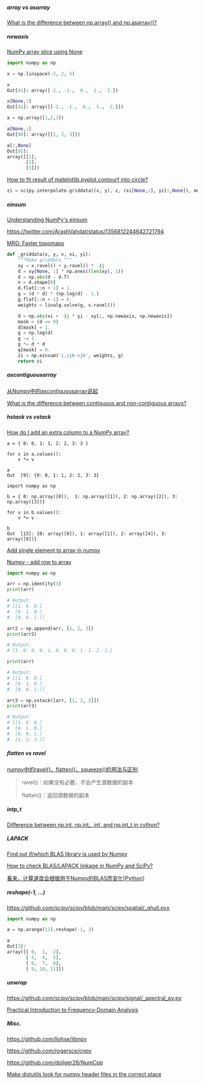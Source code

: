 ##### array vs asarray

[What is the difference between np.array() and np.asarray()?](https://stackoverflow.com/questions/14415741/what-is-the-difference-between-np-array-and-np-asarray)

##### newaxis

[NumPy array slice using None](https://stackoverflow.com/questions/1408311/numpy-array-slice-using-none)

```python
import numpy as np

x = np.linspace(-2, 2, 5)

x
Out[41]: array([-2., -1.,  0.,  1.,  2.])

x[None,:]
Out[42]: array([[-2., -1.,  0.,  1.,  2.]])
```

```python
a = np.array([1,2,3])

a[None,:]
Out[90]: array([[1, 2, 3]])

a[:,None]
Out[91]: 
array([[1],
       [2],
       [3]])
```

[How to fit result of matplotlib.pyplot.contourf into circle?](https://stackoverflow.com/questions/15361143/how-to-fit-result-of-matplotlib-pyplot-contourf-into-circle)

```python
zi = scipy.interpolate.griddata((x, y), z, (xi[None,:], yi[:,None]), method='cubic')
```

##### einsum

[Understanding NumPy's einsum](https://stackoverflow.com/questions/26089893/understanding-numpys-einsum)

https://twitter.com/ArashVahdat/status/1356812244642721794

[MRG: Faster topomaps](https://github.com/mne-tools/mne-python/pull/4224)

```python
def _griddata(x, y, v, xi, yi):
    """Make griddata."""
    xy = x.ravel() + y.ravel() * -1j
    d = xy[None, :] * np.ones((len(xy), 1))
    d = np.abs(d - d.T)
    n = d.shape[0]
    d.flat[::n + 1] = 1.
    g = (d * d) * (np.log(d) - 1.)
    g.flat[::n + 1] = 0.
    weights = linalg.solve(g, v.ravel())

    d = np.abs(xi + -1j * yi - xy[:, np.newaxis, np.newaxis])
    mask = (d == 0)
    d[mask] = 1.
    g = np.log(d)
    g -= 1.
    g *= d * d
    g[mask] = 0.
    zi = np.einsum('i,ijk->jk', weights, g)
    return zi
```

##### ascontiguousarray

[从Numpy中的ascontiguousarray说起](https://zhuanlan.zhihu.com/p/59767914)

[What is the difference between contiguous and non-contiguous arrays?](https://stackoverflow.com/questions/26998223/what-is-the-difference-between-contiguous-and-non-contiguous-arrays)

##### hstack vs vstack

[How do I add an extra column to a NumPy array?](https://stackoverflow.com/questions/8486294/how-do-i-add-an-extra-column-to-a-numpy-array)

```
a = { 0: 0, 1: 1, 2: 2, 3: 3 }

for v in a.values():
    v *= v

a
Out  [9]: {0: 0, 1: 1, 2: 2, 3: 3}

import numpy as np

b = { 0: np.array([0]),  1: np.array([1]), 2: np.array([2]), 3: np.array([3])}

for v in b.values():
    v *= v

b
Out  [13]: {0: array([0]), 1: array([1]), 2: array([4]), 3: array([9])}
```

[Add single element to array in numpy](https://stackoverflow.com/questions/7332841/add-single-element-to-array-in-numpy)

[Numpy - add row to array](https://stackoverflow.com/questions/3881453/numpy-add-row-to-array)

```python
import numpy as np

arr = np.identity(3)
print(arr)

# Output:
# [[1. 0. 0.]
#  [0. 1. 0.]
#  [0. 0. 1.]]

arr2 = np.append(arr, [1, 2, 3])
print(arr2)

# Output:
# [1. 0. 0. 0. 1. 0. 0. 0. 1. 1. 2. 3.]

print(arr)

# Output:
# [[1. 0. 0.]
#  [0. 1. 0.]
#  [0. 0. 1.]]

arr3 = np.vstack([arr, [1, 2, 3]])
print(arr3)

# Output:
# [[1. 0. 0.]
#  [0. 1. 0.]
#  [0. 0. 1.]
#  [1. 2. 3.]]
```

##### flatten vs ravel

[numpy中的ravel()、flatten()、squeeze()的用法与区别](https://blog.csdn.net/tymatlab/article/details/79009618)

> ravel()：如果没有必要，不会产生源数据的副本
>
> flatten()：返回源数据的副本

##### intp_t

[Difference between np.int, np.int_, int, and np.int_t in cython?](https://stackoverflow.com/questions/21851985/difference-between-np-int-np-int-int-and-np-int-t-in-cython)

##### LAPACK

[Find out if/which BLAS library is used by Numpy](https://stackoverflow.com/questions/37184618/find-out-if-which-blas-library-is-used-by-numpy)

[How to check BLAS/LAPACK linkage in NumPy and SciPy?](https://stackoverflow.com/questions/9000164/how-to-check-blas-lapack-linkage-in-numpy-and-scipy)

[看来，计算速度会根据用于Numpy的BLAS而变化[Python]](https://insilico-notebook.com/zh-CN/python-blas-performance/)

##### reshape(-1, ...)

https://github.com/scipy/scipy/blob/main/scipy/spatial/_qhull.pyx

```python
import numpy as np

a = np.arange(12).reshape(-1, 3)

a
Out[3]: 
array([[ 0,  1,  2],
       [ 3,  4,  5],
       [ 6,  7,  8],
       [ 9, 10, 11]])
```

##### unwrap

https://github.com/scipy/scipy/blob/main/scipy/signal/_spectral_py.py

[Practical Introduction to Frequency-Domain Analysis](https://ch.mathworks.com/help/signal/ug/practical-introduction-to-frequency-domain-analysis.html;jsessionid=8ec6989b9f67b8a1629586db7407)

##### Misc.

https://github.com/llohse/libnpy

https://github.com/rogersce/cnpy

https://github.com/dpilger26/NumCpp

[Make distutils look for numpy header files in the correct place](https://stackoverflow.com/questions/2379898/make-distutils-look-for-numpy-header-files-in-the-correct-place)
